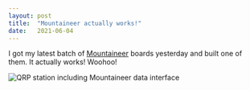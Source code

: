```yaml
---
layout: post
title:  "Mountaineer actually works!"
date:   2021-06-04
---
```

I got my latest batch of [Mountaineer](https://github.com/k0swe/mountaineer) boards yesterday and
built one of them. It actually works! Woohoo!

![QRP station including Mountaineer data interface](https://1.bp.blogspot.com/-VfL97N09OVc/YQbAPWPEZsI/AAAAAAAB3h0/IvbUfpwd2Nk0ADWac1Zud1bCzJsWC8p2ACPcBGAsYHg/s320/PXL_20210603_163202077.jpg)
